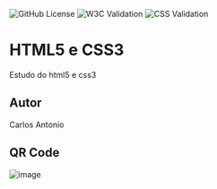 ![GitHub License](https://img.shields.io/github/license/losc4r/site?style=flat)
![W3C Validation](https://img.shields.io/w3c-validation/html?targetUrl=https%3A%2F%2Flosc4r.github.io%2Fsite%2F)
![CSS Validation](https://jigsaw.w3.org/css-validator/images/vcss-blue)

# HTML5 e CSS3
Estudo do html5 e css3
## Autor
Carlos Antonio
## QR Code
![image](https://github.com/user-attachments/assets/7c47d6e4-4119-4379-82b7-bb2cd9334493)

